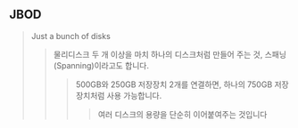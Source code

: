 ## JBOD

> Just a bunch of disks
>
> > 물리디스크 두 개 이상을 마치 하나의 디스크처럼 만들어 주는 것, 스패닝(Spanning)이라고도 합니다.
> >
> > > 500GB와 250GB 저장장치 2개를 연결하면, 하나의 750GB 저장장치처럼 사용 가능합니다.
> > >
> > > > 여러 디스크의 용량을 단순히 이어붙여주는 것입니다

